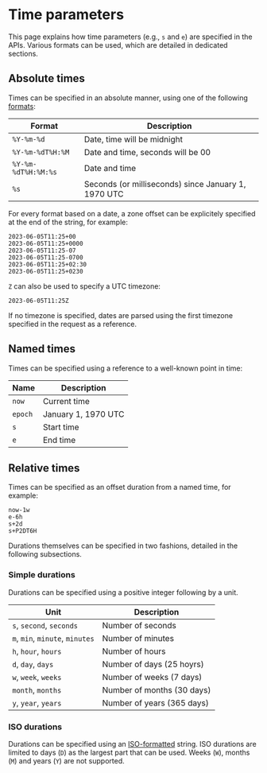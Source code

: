 # Time parameters

This page explains how time parameters (e.g., `s` and `e`) are specified in the APIs.
Various formats can be used, which are detailed in dedicated sections.

## Absolute times

Times can be specified in an absolute manner, using one of the following [formats](https://pubs.opengroup.org/onlinepubs/009695399/functions/strftime.html):

| Format              | Description |
|---------------------|-------------|
| `%Y-%m-%d`          | Date, time will be midnight |
| `%Y-%m-%dT%H:%M`    | Date and time, seconds will be 00 |
| `%Y-%m-%dT%H:%M:%s` | Date and time |
| `%s`                | Seconds (or milliseconds) since January 1, 1970 UTC |

For every format based on a date, a zone offset can be explicitely specified at the end of the string, for example:

```
2023-06-05T11:25+00
2023-06-05T11:25+0000
2023-06-05T11:25-07
2023-06-05T11:25-0700
2023-06-05T11:25+02:30
2023-06-05T11:25+0230
```

`Z` can also be used to specify a UTC timezone:

```
2023-06-05T11:25Z
```

If no timezone is specified, dates are parsed using the first timezone specified in the request as a reference.

## Named times

Times can be specified using a reference to a well-known point in time:

| Name | Description |
|------|-------------|
| `now` | Current time |
| `epoch` | January 1, 1970 UTC |
| `s` | Start time |
| `e` | End time |

## Relative times

Times can be specified as an offset duration from a named time, for example:

```
now-1w
e-6h
s+2d
s+P2DT6H
```

Durations themselves can be specified in two fashions, detailed in the following subsections.

### Simple durations

Durations can be specified using a positive integer following by a unit.

| Unit                            | Description |
|---------------------------------|-------------|
| `s`, `second`, `seconds`        | Number of seconds |
| `m`, `min`, `minute`, `minutes` | Number of minutes |
| `h`, `hour`, `hours`            | Number of hours |
| `d`, `day`, `days`              | Number of days (25 hoyrs) |
| `w`, `week`, `weeks`            | Number of weeks (7 days) |
| `month`, `months`               | Number of months (30 days) |
| `y`, `year`, `years`            | Number of years (365 days) |

### ISO durations

Durations can be specified using an [ISO-formatted](https://datatracker.ietf.org/doc/html/rfc3339#appendix-A) string.
ISO durations are limited to days (`D`) as the largest part that can be used.
Weeks (`W`), months (`M`) and years (`Y`) are not supported.